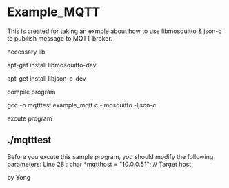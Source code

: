 # Example_MQTT
This is created for taking an exmple about how to use libmosquitto & json-c to pubilish message to MQTT broker.


necessary lib

apt-get install libmosquitto-dev

apt-get install libjson-c-dev

compile program

gcc -o mqtttest example_mqtt.c -lmosquitto -ljson-c

excute program

./mqtttest
-----------------------------------------------------
Before you excute this sample program, you should modify the following parameters:
Line 28 : char *mqtthost = "10.0.0.51"; // Target host

by Yong
